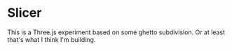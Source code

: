 Slicer
========

This is a Three.js experiment based on some ghetto subdivision. Or at least that's what I think I'm building.